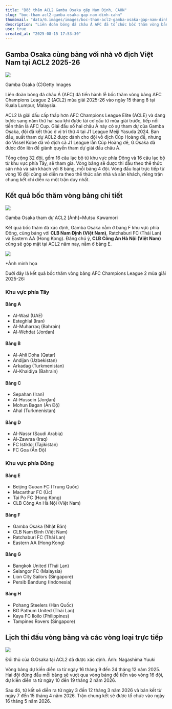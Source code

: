 ```yaml
---
title: "Bốc thăm ACL2 Gamba Osaka gặp Nam Định, CAHN"
slug: "boc-tham-acl2-gamba-osaka-gap-nam-dinh-cahn"
thumbnail: "data/6.images/images/boc-tham-acl2-gamba-osaka-gap-nam-dinh-cahn.webp"
description: "Liên đoàn bóng đá châu Á AFC đã tổ chức bốc thăm vòng bảng AFC Champions League 2 mùa giải 2025-26. Gamba Osaka của Nhật Bản nằm cùng bảng với nhà vô địch V.League Nam Định, trong khi Công An Hà Nội ở bảng đấu khác."
use: true
created_at: "2025-08-15 17:53:30"
---
```


## Gamba Osaka cùng bảng với nhà vô địch Việt Nam tại ACL2 2025-26

![](/images/20250815-00010020-goal-000-1-view.webp)

Gamba Osaka (C)Getty Images

Liên đoàn bóng đá châu Á (AFC) đã tiến hành lễ bốc thăm vòng bảng AFC Champions League 2 (ACL2) mùa giải 2025-26 vào ngày 15 tháng 8 tại Kuala Lumpur, Malaysia.

ACL2 là giải đấu cấp thấp hơn AFC Champions League Elite (ACLE) và đang bước sang năm thứ hai sau khi được tái cơ cấu từ mùa giải trước, tiếp nối tiền thân là AFC Cup. Giải đấu số hai châu Á này có sự tham dự của Gamba Osaka, đội đã kết thúc ở vị trí thứ 4 tại J1 League Meiji Yasuda 2024. Ban đầu, suất tham dự ACL2 được dành cho đội vô địch Cúp Hoàng đế, nhưng do Vissel Kobe đã vô địch cả J1 League lẫn Cúp Hoàng đế, G.Osaka đã được đôn lên để giành quyền tham dự giải đấu châu Á.

Tổng cộng 32 đội, gồm 16 câu lạc bộ từ khu vực phía Đông và 16 câu lạc bộ từ khu vực phía Tây, sẽ tham gia. Vòng bảng sẽ được thi đấu theo thể thức sân nhà và sân khách với 8 bảng, mỗi bảng 4 đội. Vòng đấu loại trực tiếp từ vòng 16 đội cũng sẽ diễn ra theo thể thức sân nhà và sân khách, riêng trận chung kết chỉ diễn ra một trận duy nhất.

## Kết quả bốc thăm vòng bảng chi tiết

![](/images/20250815-02050660-soccerk-000-1-view.webp)

Gamba Osaka tham dự ACL2 [Ảnh]=Mutsu Kawamori

Kết quả bốc thăm đã xác định, Gamba Osaka nằm ở bảng F khu vực phía Đông, cùng bảng với **CLB Nam Định (Việt Nam)**, Ratchaburi FC (Thái Lan) và Eastern AA (Hong Kong). Đáng chú ý, **CLB Công An Hà Nội (Việt Nam)** cũng sẽ góp mặt tại ACL2 năm nay, nằm ở bảng E.

![](/images/20250815-38151159-nksports-000-4-view.webp)

*Ảnh minh họa

Dưới đây là kết quả bốc thăm vòng bảng AFC Champions League 2 mùa giải 2025-26:

### Khu vực phía Tây

#### Bảng A
*   Al-Wasl (UAE)
*   Esteghlal (Iran)
*   Al-Muharraq (Bahrain)
*   Al-Wehdat (Jordan)

#### Bảng B
*   Al-Ahli Doha (Qatar)
*   Andijan (Uzbekistan)
*   Arkadag (Turkmenistan)
*   Al-Khaldiya (Bahrain)

#### Bảng C
*   Sepahan (Iran)
*   Al-Hussein (Jordan)
*   Mohun Bagan (Ấn Độ)
*   Ahal (Turkmenistan)

#### Bảng D
*   Al-Nassr (Saudi Arabia)
*   Al-Zawraa (Iraq)
*   FC Istiklol (Tajikistan)
*   FC Goa (Ấn Độ)

### Khu vực phía Đông

#### Bảng E
*   Beijing Guoan FC (Trung Quốc)
*   Macarthur FC (Úc)
*   Tai Po FC (Hong Kong)
*   CLB Công An Hà Nội (Việt Nam)

#### Bảng F
*   Gamba Osaka (Nhật Bản)
*   CLB Nam Định (Việt Nam)
*   Ratchaburi FC (Thái Lan)
*   Eastern AA (Hong Kong)

#### Bảng G
*   Bangkok United (Thái Lan)
*   Selangor FC (Malaysia)
*   Lion City Sailors (Singapore)
*   Persib Bandung (Indonesia)

#### Bảng H
*   Pohang Steelers (Hàn Quốc)
*   BG Pathum United (Thái Lan)
*   Kaya FC Iloilo (Philippines)
*   Tampines Rovers (Singapore)

## Lịch thi đấu vòng bảng và các vòng loại trực tiếp

![](/images/20250815-00177861-sdigestw-000-8-view.webp)

Đối thủ của G.Osaka tại ACL2 đã được xác định. Ảnh: Nagashima Yuuki

Vòng bảng dự kiến diễn ra từ ngày 16 tháng 9 đến 24 tháng 12 năm 2025. Hai đội đứng đầu mỗi bảng sẽ vượt qua vòng bảng để tiến vào vòng 16 đội, dự kiến diễn ra từ ngày 10 đến 19 tháng 2 năm 2026.

Sau đó, tứ kết sẽ diễn ra từ ngày 3 đến 12 tháng 3 năm 2026 và bán kết từ ngày 7 đến 15 tháng 4 năm 2026. Trận chung kết sẽ được tổ chức vào ngày 16 tháng 5 năm 2026.
